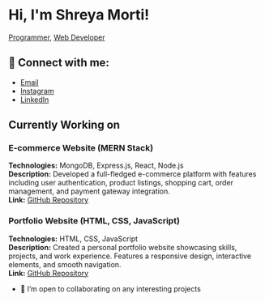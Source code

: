 # Hi, I'm Shreya Morti!  
[Programmer](https://github.com/shreyamorti28), [Web Developer](https://github.com/shreyamorti28)

## 🤳 Connect with me:
- [Email](mailto:shreyamorti@gmail.com)
- [Instagram](https://www.instagram.com/shreyamorti28/)
- [LinkedIn](https://linkedin.com/in/shreyamorti28)

## Currently Working on
### E-commerce Website (MERN Stack)
**Technologies:** MongoDB, Express.js, React, Node.js  
**Description:** Developed a full-fledged e-commerce platform with features including user authentication, product listings, shopping cart, order management, and payment gateway integration.  
**Link:** [GitHub Repository](https://github.com/shreyamorti28/Ecommerce.git)

### Portfolio Website (HTML, CSS, JavaScript)
**Technologies:** HTML, CSS, JavaScript  
**Description:** Created a personal portfolio website showcasing skills, projects, and work experience. Features a responsive design, interactive elements, and smooth navigation.  
**Link:** [GitHub Repository](https://github.com/shreyamorti28/my_portfolio.git)

- 👯 I’m open to collaborating on any interesting projects
